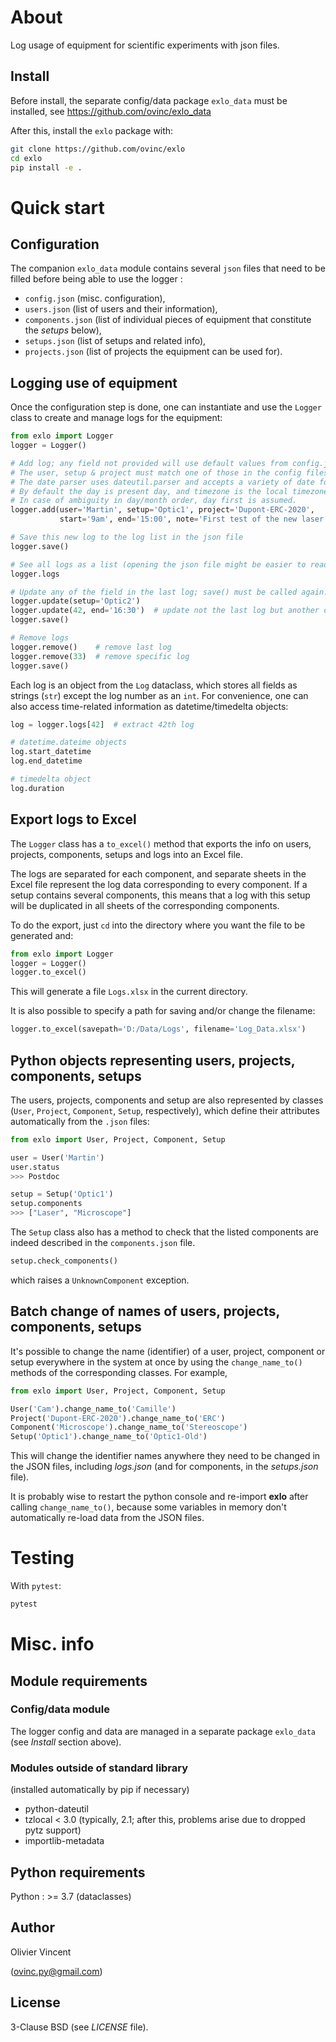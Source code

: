 About
=====

Log usage of equipment for scientific experiments with json files.

Install
-------

Before install, the separate config/data package `exlo_data` must be installed, see https://github.com/ovinc/exlo_data

After this, install the `exlo` package with:

```bash
git clone https://github.com/ovinc/exlo
cd exlo
pip install -e .
```

Quick start
===========

## Configuration

The companion `exlo_data` module contains several `json` files that need to be filled before being able to use the logger :

- `config.json` (misc. configuration),
- `users.json` (list of users and their information),
- `components.json` (list of individual pieces of equipment that constitute the *setups* below),
- `setups.json` (list of setups and related info),
- `projects.json` (list of projects the equipment can be used for).

## Logging use of equipment

Once the configuration step is done, one can instantiate and use the `Logger` class to create and manage logs for the equipment:

```python
from exlo import Logger
logger = Logger()

# Add log; any field not provided will use default values from config.json
# The user, setup & project must match one of those in the config files
# The date parser uses dateutil.parser and accepts a variety of date formats
# By default the day is present day, and timezone is the local timezone.
# In case of ambiguity in day/month order, day first is assumed.
logger.add(user='Martin', setup='Optic1', project='Dupont-ERC-2020',
           start='9am', end='15:00', note='First test of the new laser')

# Save this new log to the log list in the json file
logger.save()

# See all logs as a list (opening the json file might be easier to read)
logger.logs

# Update any of the field in the last log; save() must be called again.
logger.update(setup='Optic2')
logger.update(42, end='16:30')  # update not the last log but another one (#42)
logger.save()

# Remove logs
logger.remove()    # remove last log
logger.remove(33)  # remove specific log
logger.save()
```

Each log is an object from the `Log` dataclass, which stores all fields as strings (`str`) except the log number as an `int`. For convenience, one can also access time-related information as datetime/timedelta objects:
```python
log = logger.logs[42]  # extract 42th log

# datetime.dateime objects
log.start_datetime
log.end_datetime

# timedelta object
log.duration
```

## Export logs to Excel

The `Logger` class has a `to_excel()` method that exports the info on users, projects, components, setups and logs into an Excel file.

The logs are separated for each component, and separate sheets in the Excel file represent the log data corresponding to every component. If a setup contains several components, this means that a log with this setup will be duplicated in all sheets of the corresponding components.

To do the export, just `cd` into the directory where you want the file to be generated and:
```python
from exlo import Logger
logger = Logger()
logger.to_excel()
```
This will generate a file `Logs.xlsx` in the current directory.

It is also possible to specify a path for saving and/or change the filename:
```python
logger.to_excel(savepath='D:/Data/Logs', filename='Log_Data.xlsx')
```

## Python objects representing users, projects, components, setups

The users, projects, components and setup are also represented by classes (`User`, `Project`, `Component`, `Setup`, respectively), which define their attributes automatically from the `.json` files:

```python
from exlo import User, Project, Component, Setup

user = User('Martin')
user.status
>>> Postdoc

setup = Setup('Optic1')
setup.components
>>> ["Laser", "Microscope"]
```

The `Setup` class also has a method to check that the listed components are indeed described in the `components.json` file.
```python
setup.check_components()
```
which raises a `UnknownComponent` exception.

## Batch change of names of users, projects, components, setups

It's possible to change the name (identifier) of a user, project, component or setup everywhere in the system at once by using the `change_name_to()` methods of the corresponding classes. For example,
```python
from exlo import User, Project, Component, Setup

User('Cam').change_name_to('Camille')
Project('Dupont-ERC-2020').change_name_to('ERC')
Component('Microscope').change_name_to('Stereoscope')
Setup('Optic1').change_name_to('Optic1-Old')
```
This will change the identifier names anywhere they need to be changed in the JSON files, including *logs.json* (and for components, in the *setups.json* file).

It is probably wise to restart the python console and re-import **exlo** after calling `change_name_to()`, because some variables in memory don't automatically re-load data from the JSON files.


Testing
=======

With `pytest`:
```bash
pytest
```

Misc. info
==========

Module requirements
-------------------

### Config/data module

The logger config and data are managed in a separate package `exlo_data` (see *Install* section above).


### Modules outside of standard library

(installed automatically by pip if necessary)

- python-dateutil
- tzlocal < 3.0 (typically, 2.1; after this, problems arise due to dropped pytz support)
- importlib-metadata



Python requirements
-------------------

Python : >= 3.7 (dataclasses)

Author
------

Olivier Vincent

(ovinc.py@gmail.com)

License
-------

3-Clause BSD (see *LICENSE* file).

